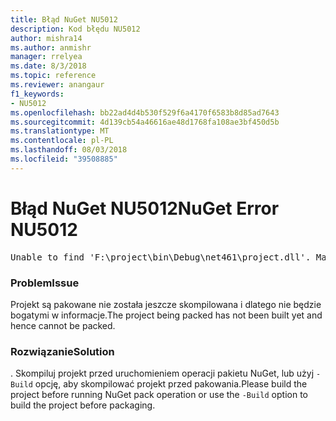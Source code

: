 ```yaml
---
title: Błąd NuGet NU5012
description: Kod błędu NU5012
author: mishra14
ms.author: anmishr
manager: rrelyea
ms.date: 8/3/2018
ms.topic: reference
ms.reviewer: anangaur
f1_keywords:
- NU5012
ms.openlocfilehash: bb22ad4d4b530f529f6a4170f6583b8d85ad7643
ms.sourcegitcommit: 4d139cb54a46616ae48d1768fa108ae3bf450d5b
ms.translationtype: MT
ms.contentlocale: pl-PL
ms.lasthandoff: 08/03/2018
ms.locfileid: "39508885"
---
```

# <a name="nuget-error-nu5012"></a><span data-ttu-id="85ccf-103">Błąd NuGet NU5012</span><span class="sxs-lookup"><span data-stu-id="85ccf-103">NuGet Error NU5012</span></span>
<pre>Unable to find 'F:\project\bin\Debug\net461\project.dll'. Make sure the project has been built.</pre>

### <a name="issue"></a><span data-ttu-id="85ccf-104">Problem</span><span class="sxs-lookup"><span data-stu-id="85ccf-104">Issue</span></span>

<span data-ttu-id="85ccf-105">Projekt są pakowane nie została jeszcze skompilowana i dlatego nie będzie bogatymi w informacje.</span><span class="sxs-lookup"><span data-stu-id="85ccf-105">The project being packed has not been built yet and hence cannot be packed.</span></span>


### <a name="solution"></a><span data-ttu-id="85ccf-106">Rozwiązanie</span><span class="sxs-lookup"><span data-stu-id="85ccf-106">Solution</span></span>

<span data-ttu-id="85ccf-107">. Skompiluj projekt przed uruchomieniem operacji pakietu NuGet, lub użyj `-Build` opcję, aby skompilować projekt przed pakowania.</span><span class="sxs-lookup"><span data-stu-id="85ccf-107">Please build the project before running NuGet pack operation or use the `-Build` option to build the project before packaging.</span></span>

